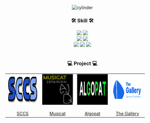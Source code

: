 

<div align="center">

  ![cylinder](https://capsule-render.vercel.app/api?type=cylinder&color=0080FF&text=Lee%20Chan%20Hee&fontAlignY=45&fontSize=40&height=150&desc=Back-end%20Engineer&descAlignY=70&fontColor=FFFFFF)
  
  ### 🛠️ Skill 🛠️
  <div>
    <img src="https://img.shields.io/badge/Java-007396?style=flat&logo=OpenJDK&logoColor=white"/>
    <img src="https://img.shields.io/badge/Python-3776AB?style=flat-square&logo=Python&logoColor=white"/>
  </div>
  <div>
    <img src="https://img.shields.io/badge/SpringBoot-6DB33F?style=flat-square&logo=SpringBoot&logoColor=white"/>
    <img src="https://img.shields.io/badge/FastAPI-009688?style=flat-square&logo=FastAPI&logoColor=white"/>
  </div>
  <div>
    <img src="https://img.shields.io/badge/mariaDB-003545?style=flat-square&logo=mariaDB&logoColor=white"/>
    <img src="https://img.shields.io/badge/redis-DC382D?style=flat-square&logo=redis&logoColor=white"/> 
    <img src="https://img.shields.io/badge/kafka-231F20?style=flat-square&logo=Apache-Kafka&logoColor=white"/>
  </div>
  <div>
    
</div>

</br>

<div align="center">
  
  ###  💻 Project 💻
  
  <table>
      <tr>
          <td height="100px" align="center"> <a href="https://github.com/chancehee/SCCS" target="_blank">
              <img src="image/S1.png" height="100px" width="100px" /> <br><br> SCCS </a> <br></td>
          <td height="100px" align="center"> <a href="https://github.com/chancehee/MUSICAT" target="_blank">
              <img src="image/M1.png" height="100px" width="100px" /> <br><br> Musicat </a> <br></td>
          <td height="100px" align="center"> <a href="https://github.com/chancehee/ALGOPAT" target="_blank">
              <img src="image/A3.png" height="100px" width="100px" /> <br><br> Algopat </a> <br></td>
          <td height="100px" align="center"> <a href="https://github.com/nekarak8s/gallery" target="_blank">
              <img src="image/TheGallery.png" height="100px" width="100px" /> <br><br> The Gallery </a> <br></td>
      </tr>
<!--       <tr>
          <td align="center">코딩테스트 스터디 플랫폼<br/></td>
          <td align="center">인공지능 라디오<br/></td>
          <td align="center">알고리즘 피드백 서비스<br/></td>
          <td align="center">3D 전시회<br/></td>
      </tr> -->
  </table>
</div>



